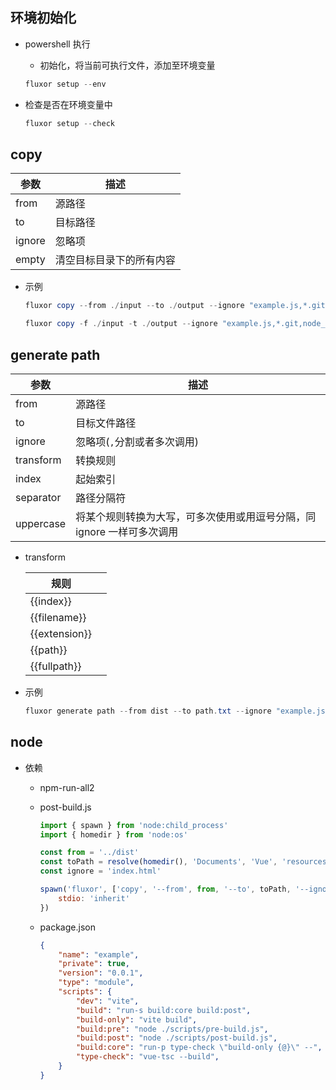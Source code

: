 ## 环境初始化

- powershell 执行

  - 初始化，将当前可执行文件，添加至环境变量

  ```powershell
  fluxor setup --env

  ```

- 检查是否在环境变量中

  ```powershell
  fluxor setup --check
  ```

## copy

| 参数   | 描述                     |
| ------ | ------------------------ |
| from   | 源路径                   |
| to     | 目标路径                 |
| ignore | 忽略项                   |
| empty  | 清空目标目录下的所有内容 |

- 示例

  ```powershell
  fluxor copy --from ./input --to ./output --ignore "example.js,*.git,node_modules"
  
  fluxor copy -f ./input -t ./output --ignore "example.js,*.git,node_modules"
  ```

## generate path

| 参数      | 描述                                                                   |
| --------- | ---------------------------------------------------------------------- |
| from      | 源路径                                                                 |
| to        | 目标文件路径                                                           |
| ignore    | 忽略项(`,`分割或者多次调用)                                            |
| transform | 转换规则                                                               |
| index     | 起始索引                                                               |
| separator | 路径分隔符                                                             |
| uppercase | 将某个规则转换为大写，可多次使用或用逗号分隔，同 ignore 一样可多次调用 |

- transform

  | 规则          |     |
  | ------------- | --- |
  | {{index}}     |     |
  | {{filename}}  |     |
  | {{extension}} |     |
  | {{path}}      |     |
  | {{fullpath}}  |     |

- 示例

  ```powershell
  fluxor generate path --from dist --to path.txt --ignore "example.js,*.git,node_modules" --index 1 --separator "\" --uppercase "extension" --transform '<include name="IDR_ITAB_{{extension}}_{{index}}" file="{{fullpath}}" type="BINDATA" />'
  ```

## node

- 依赖
  - npm-run-all2
  
  - post-build.js
  
    ```javascript
    import { spawn } from 'node:child_process'
    import { homedir } from 'node:os'
    
    const from = '../dist'
    const toPath = resolve(homedir(), 'Documents', 'Vue', 'resources', 'desktop_lite')
    const ignore = 'index.html'
    
    spawn('fluxor', ['copy', '--from', from, '--to', toPath, '--ignore', ignore, '--empty'], {
    	stdio: 'inherit'
    })
    ```
  
  - package.json
  
    ```json
    {
    	"name": "example",
    	"private": true,
    	"version": "0.0.1",
    	"type": "module",
    	"scripts": {
    		"dev": "vite",
    		"build": "run-s build:core build:post",
    		"build-only": "vite build",
    		"build:pre": "node ./scripts/pre-build.js",
    		"build:post": "node ./scripts/post-build.js",
    		"build:core": "run-p type-check \"build-only {@}\" --",
    		"type-check": "vue-tsc --build",
    	}
    }
    ```
  
    
